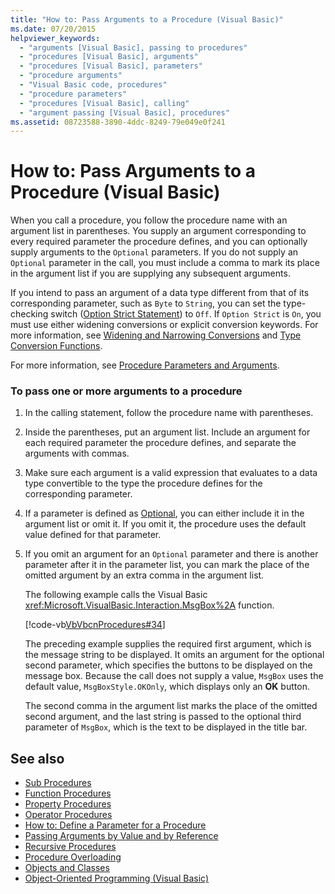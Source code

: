 ```yaml
---
title: "How to: Pass Arguments to a Procedure (Visual Basic)"
ms.date: 07/20/2015
helpviewer_keywords: 
  - "arguments [Visual Basic], passing to procedures"
  - "procedures [Visual Basic], arguments"
  - "procedures [Visual Basic], parameters"
  - "procedure arguments"
  - "Visual Basic code, procedures"
  - "procedure parameters"
  - "procedures [Visual Basic], calling"
  - "argument passing [Visual Basic], procedures"
ms.assetid: 08723588-3890-4ddc-8249-79e049e0f241
---
```

# How to: Pass Arguments to a Procedure (Visual Basic)
When you call a procedure, you follow the procedure name with an argument list in parentheses. You supply an argument corresponding to every required parameter the procedure defines, and you can optionally supply arguments to the `Optional` parameters. If you do not supply an `Optional` parameter in the call, you must include a comma to mark its place in the argument list if you are supplying any subsequent arguments.  
  
 If you intend to pass an argument of a data type different from that of its corresponding parameter, such as `Byte` to `String`, you can set the type-checking switch ([Option Strict Statement](../../../../visual-basic/language-reference/statements/option-strict-statement.md)) to `Off`. If `Option Strict` is `On`, you must use either widening conversions or explicit conversion keywords. For more information, see [Widening and Narrowing Conversions](../../../../visual-basic/programming-guide/language-features/data-types/widening-and-narrowing-conversions.md) and [Type Conversion Functions](../../../../visual-basic/language-reference/functions/type-conversion-functions.md).  
  
 For more information, see [Procedure Parameters and Arguments](./procedure-parameters-and-arguments.md).  
  
### To pass one or more arguments to a procedure  
  
1.  In the calling statement, follow the procedure name with parentheses.  
  
2.  Inside the parentheses, put an argument list. Include an argument for each required parameter the procedure defines, and separate the arguments with commas.  
  
3.  Make sure each argument is a valid expression that evaluates to a data type convertible to the type the procedure defines for the corresponding parameter.  
  
4.  If a parameter is defined as [Optional](../../../../visual-basic/language-reference/modifiers/optional.md), you can either include it in the argument list or omit it. If you omit it, the procedure uses the default value defined for that parameter.  
  
5.  If you omit an argument for an `Optional` parameter and there is another parameter after it in the parameter list, you can mark the place of the omitted argument by an extra comma in the argument list.  
  
     The following example calls the Visual Basic <xref:Microsoft.VisualBasic.Interaction.MsgBox%2A> function.  
  
     [!code-vb[VbVbcnProcedures#34](./codesnippet/VisualBasic/how-to-pass-arguments-to-a-procedure_1.vb)]  
  
     The preceding example supplies the required first argument, which is the message string to be displayed. It omits an argument for the optional second parameter, which specifies the buttons to be displayed on the message box. Because the call does not supply a value, `MsgBox` uses the default value, `MsgBoxStyle.OKOnly`, which displays only an **OK** button.  
  
     The second comma in the argument list marks the place of the omitted second argument, and the last string is passed to the optional third parameter of `MsgBox`, which is the text to be displayed in the title bar.  
  
## See also

- [Sub Procedures](./sub-procedures.md)
- [Function Procedures](./function-procedures.md)
- [Property Procedures](./property-procedures.md)
- [Operator Procedures](./operator-procedures.md)
- [How to: Define a Parameter for a Procedure](./how-to-define-a-parameter-for-a-procedure.md)
- [Passing Arguments by Value and by Reference](./passing-arguments-by-value-and-by-reference.md)
- [Recursive Procedures](./recursive-procedures.md)
- [Procedure Overloading](./procedure-overloading.md)
- [Objects and Classes](../../../../visual-basic/programming-guide/language-features/objects-and-classes/index.md)
- [Object-Oriented Programming (Visual Basic)](../../concepts/object-oriented-programming.md)
